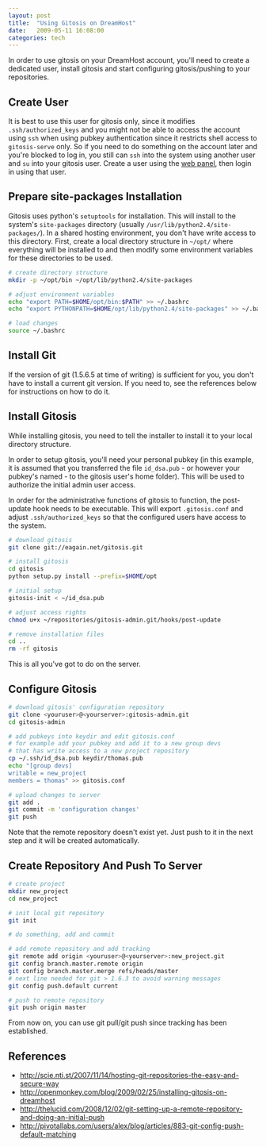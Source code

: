 ```yaml
---
layout: post
title:  "Using Gitosis on DreamHost"
date:   2009-05-11 16:08:00
categories: tech
---
```


In order to use gitosis on your DreamHost account, you'll need to create a dedicated user, install gitosis and start configuring gitosis/pushing to your repositories.


## Create User

It is best to use this user for gitosis only, since it modifies ```.ssh/authorized_keys``` and you might not be able to access the account using ```ssh``` when using pubkey authentication since it restricts shell access to ```gitosis-serve``` only. So if you need to do something on the account later and you're blocked to log in, you still can ```ssh``` into the system using another user and ```su``` into your gitosis user. Create a user using the [web panel](https://panel.dreamhost.com/index.cgi?tree=users.users&amp;), then login in using that user.


## Prepare site-packages Installation

Gitosis uses python's ```setuptools``` for installation. This will install to the system's ```site-packages``` directory (usually ```/usr/lib/python2.4/site-packages/```). In a shared hosting environment, you don't have write access to this directory. First, create a local directory structure in ```~/opt/``` where everything will be installed to and then modify some environment variables for these directories to be used.

```bash
# create directory structure
mkdir -p ~/opt/bin ~/opt/lib/python2.4/site-packages

# adjust environment variables
echo "export PATH=$HOME/opt/bin:$PATH" >> ~/.bashrc
echo "export PYTHONPATH=$HOME/opt/lib/python2.4/site-packages" >> ~/.bashrc

# load changes
source ~/.bashrc
```


## Install Git

If the version of git (1.5.6.5 at time of writing) is sufficient for you, you don't have to install a current git version. If you need to, see the references below for instructions on how to do it.


## Install Gitosis

While installing gitosis, you need to tell the installer to install it to your local directory structure.

In order to setup gitosis, you'll need your personal pubkey (in this example, it is assumed that you transferred the file ```id_dsa.pub``` - or however your pubkey's named - to the gitosis user's home folder). This will be used to authorize the initial admin user access.

In order for the administrative functions of gitosis to function, the post-update hook needs to be executable. This will export ```.gitosis.conf``` and adjust ```.ssh/authorized_keys``` so that the configured users have access to the system.

```bash
# download gitosis
git clone git://eagain.net/gitosis.git

# install gitosis
cd gitosis
python setup.py install --prefix=$HOME/opt

# initial setup
gitosis-init < ~/id_dsa.pub

# adjust access rights
chmod u+x ~/repositories/gitosis-admin.git/hooks/post-update

# remove installation files
cd ..
rm -rf gitosis
```

This is all you've got to do on the server.


## Configure Gitosis

```bash
# download gitosis' configuration repository
git clone <youruser>@<yourserver>:gitosis-admin.git
cd gitosis-admin

# add pubkeys into keydir and edit gitosis.conf
# for example add your pubkey and add it to a new group devs
# that has write access to a new project repository
cp ~/.ssh/id_dsa.pub keydir/thomas.pub
echo "[group devs]
writable = new_project
members = thomas" >> gitosis.conf

# upload changes to server
git add .
git commit -m 'configuration changes'
git push
```

Note that the remote repository doesn't exist yet. Just push to it in the next step and it will be created automatically.


## Create Repository And Push To Server

```bash
# create project
mkdir new_project
cd new_project

# init local git repository
git init

# do something, add and commit

# add remote repository and add tracking
git remote add origin <youruser>@<yourserver>:new_project.git
git config branch.master.remote origin
git config branch.master.merge refs/heads/master
# next line needed for git > 1.6.3 to avoid warning messages
git config push.default current

# push to remote repository
git push origin master
```

From now on, you can use git pull/git push since tracking has been established.


## References

* http://scie.nti.st/2007/11/14/hosting-git-repositories-the-easy-and-secure-way
* http://openmonkey.com/blog/2009/02/25/installing-gitosis-on-dreamhost
* http://thelucid.com/2008/12/02/git-setting-up-a-remote-repository-and-doing-an-initial-push
* http://pivotallabs.com/users/alex/blog/articles/883-git-config-push-default-matching
